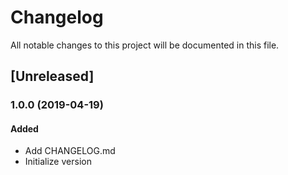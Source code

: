 # Changelog
All notable changes to this project will be documented in this file.

## [Unreleased]
### 1.0.0 (2019-04-19)
#### Added
- Add CHANGELOG.md
- Initialize version
